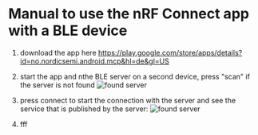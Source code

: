 # Manual to use the nRF Connect app with a BLE device

1) download the app here https://play.google.com/store/apps/details?id=no.nordicsemi.android.mcp&hl=de&gl=US

2) start the app and nthe BLE server on a second device, press "scan" if the server is not found 
![found server](https://github.com/MichaelsPlayground/BleServerBlessedOriginal/blob/master/docs/server01.png?raw=true)

3) press connect to start the connection with the server and see the service that is published by the server:
![found server](https://github.com/MichaelsPlayground/BleServerBlessedOriginal/blob/master/docs/server02.png?raw=true)

4) fff
